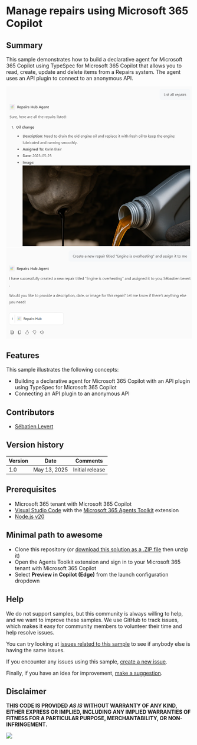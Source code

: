 # Manage repairs using Microsoft 365 Copilot

## Summary

This sample demonstrates how to build a declarative agent for Microsoft 365 Copilot using TypeSpec for Microsoft 365 Copilot that allows you to read, create, update and delete items from a Repairs system. The agent uses an API plugin to connect to an anonymous API.

![Declarative agent a list of repairs](./assets/repairs-list.png)
![Declarative agent creating a repair](./assets/repairs-create.png)

## Features

This sample illustrates the following concepts:

* Building a declarative agent for Microsoft 365 Copilot with an API plugin using TypeSpec for Microsoft 365 Copilot
* Connecting an API plugin to an anonymous API

## Contributors

* [Sébatien Levert](https://github.com/sebastienlevert)

## Version history

Version|Date|Comments
-------|----|--------
1.0|May 13, 2025|Initial release

## Prerequisites

* Microsoft 365 tenant with Microsoft 365 Copilot
* [Visual Studio Code](https://code.visualstudio.com/) with the [Microsoft 365 Agents Toolkit](https://marketplace.visualstudio.com/items?itemName=TeamsDevApp.ms-teams-vscode-extension) extension
* [Node.js v20](https://nodejs.org/en/download/package-manager)

## Minimal path to awesome

* Clone this repository (or [download this solution as a .ZIP file](https://pnp.github.io/download-partial/?url=https://github.com/pnp/copilot-pro-dev-samples/tree/main/samples/da-typespec-repairs) then unzip it)
* Open the Agents Toolkit extension and sign in to your Microsoft 365 tenant with Microsoft 365 Copilot
* Select **Preview in Copilot (Edge)** from the launch configuration dropdown

## Help

We do not support samples, but this community is always willing to help, and we want to improve these samples. We use GitHub to track issues, which makes it easy for  community members to volunteer their time and help resolve issues.

You can try looking at [issues related to this sample](https://github.com/pnp/copilot-pro-dev-samples/issues?q=label%3A%22sample%3A%20da-typespec-repairs%22) to see if anybody else is having the same issues.

If you encounter any issues using this sample, [create a new issue](https://github.com/pnp/copilot-pro-dev-samples/issues/new).

Finally, if you have an idea for improvement, [make a suggestion](https://github.com/pnp/copilot-pro-dev-samples/issues/new).

## Disclaimer

**THIS CODE IS PROVIDED *AS IS* WITHOUT WARRANTY OF ANY KIND, EITHER EXPRESS OR IMPLIED, INCLUDING ANY IMPLIED WARRANTIES OF FITNESS FOR A PARTICULAR PURPOSE, MERCHANTABILITY, OR NON-INFRINGEMENT.**

![](https://m365-visitor-stats.azurewebsites.net/SamplesGallery/da-typespec-repairs)